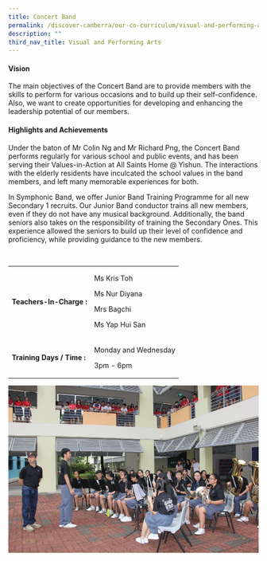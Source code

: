 ```yaml
---
title: Concert Band
permalink: /discover-canberra/our-co-curriculum/visual-and-performing-arts/concert-band
description: ""
third_nav_title: Visual and Performing Arts
---
```

<h4><strong>Vision</strong></h4>
<p>The main objectives of the Concert Band are to provide members with the skills to perform for various occasions and to build up their self-confidence. Also, we want to create opportunities for developing and enhancing the leadership potential of our members.</p>
<h4><strong>Highlights and Achievements</strong></h4>
<p>Under the baton of Mr Colin Ng and Mr Richard Png, the Concert Band performs regularly for various school and public events, and has been serving their Values-in-Action at All Saints Home @ Yishun. The interactions with the elderly residents have inculcated the school values in the band members, and left many memorable experiences for both.</p>
<div>
<div>
<p>In Symphonic Band, we offer Junior Band Training Programme for all new Secondary 1 recruits. Our Junior Band conductor trains all new members, even if they do not have any musical background. Additionally, the band seniors also takes on the responsibility of training the Secondary Ones. This experience allowed the seniors to build up their level of confidence and proficiency, while providing guidance to the new members.</p>
<p>&nbsp;</p>
</div>
<table border="0" cellpadding="10">
<tbody>
<tr>
<td>
<p><strong>Teachers-In-Charge :</strong></p>
</td>
<td>
<p>Ms Kris Toh</p>
<p>Ms Nur Diyana</p>
<p>Mrs Bagchi</p>
<p>Ms Yap Hui San</p>
</td>
</tr>
<tr>
<td>
<p><strong>Training Days / Time :</strong></p>
</td>
<td>
<p>Monday and Wednesday</p>
<p>3pm - 6pm</p>
</td>
</tr>
</tbody>
</table>
</div>

![](/images/symphonic-1.jpg)